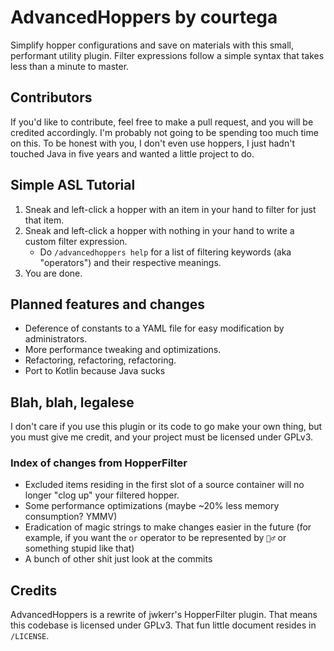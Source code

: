 # AdvancedHoppers by courtega

Simplify hopper configurations and save on materials with this small, performant utility plugin. Filter expressions
follow a simple syntax that takes less than a minute to master.

## Contributors

If you'd like to contribute, feel free to make a pull request, and you will be credited accordingly. I'm probably not
going to be spending too much time on this. To be honest with you, I don't even use hoppers, I just hadn't touched Java
in five years and wanted a little project to do.

## Simple ASL Tutorial

1. Sneak and left-click a hopper with an item in your hand to filter for just that item.
2. Sneak and left-click a hopper with nothing in your hand to write a custom filter expression.
    - Do `/advancedhoppers help` for a list of filtering keywords (aka "operators") and their respective meanings.
3. You are done.

## Planned features and changes

- Deference of constants to a YAML file for easy modification by administrators.
- More performance tweaking and optimizations.
- Refactoring, refactoring, refactoring.
- Port to Kotlin because Java sucks

## Blah, blah, legalese

I don't care if you use this plugin or its code to go make your own thing, but you must give me credit, and your project
must be licensed under GPLv3.

### Index of changes from HopperFilter

- Excluded items residing in the first slot of a source container will no longer "clog up" your filtered hopper.
- Some performance optimizations (maybe ~20% less memory consumption? YMMV)
- Eradication of magic strings to make changes easier in the future (for example, if you want the `or` operator to be
  represented by `🤷‍♂️` or something stupid like that)
- A bunch of other shit just look at the commits

## Credits

AdvancedHoppers is a rewrite of jwkerr's HopperFilter plugin. That means this codebase is licensed under GPLv3. That fun
little document resides in `/LICENSE`.
